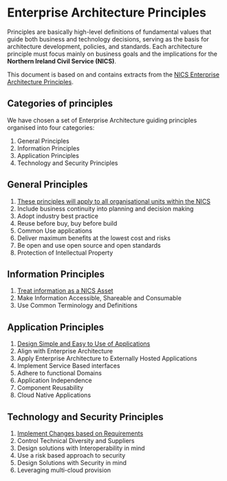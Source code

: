 # Enterprise Architecture Principles

Principles are basically high-level definitions of fundamental values that guide both business and technology decisions,
serving as the basis for architecture development, policies, and standards. Each architecture principle must focus mainly on business goals and the implications for the **Northern Ireland Civil Service (NICS)**.

This document is based on and contains extracts from the [NICS Enterprise Architecture Principles](https://www.finance-ni.gov.uk/publications/nics-enterprise-architecture-principles-itda).

## Categories of principles

We have chosen a set of Enterprise Architecture guiding principles organised into four categories:

1. General Principles
2. Information Principles
3. Application Principles
4. Technology and Security Principles

## General Principles

1. [These principles will apply to all organisational units within the NICS](documentation/general#1-the-architectural-principles-will-apply-to-all-business-areas-within-the-nics)
2. Include business continuity into planning and decision making
3. Adopt industry best practice
4. Reuse before buy, buy before build
5. Common Use applications
6. Deliver maximum benefits at the lowest cost and risks
7. Be open and use open source and open standards
8. Protection of Intellectual Property

## Information Principles

1. [Treat information as a NICS Asset](documentation/information#2-1-treat-information-as-a-nics-asset)
2. Make Information Accessible, Shareable and Consumable
3. Use Common Terminology and Definitions

## Application Principles

1. [Design Simple and Easy to Use of Applications](documentation/application)
2. Align with Enterprise Architecture
3. Apply Enterprise Architecture to Externally Hosted Applications
4. Implement Service Based interfaces
5. Adhere to functional Domains
6. Application Independence
7. Component Reusability
8. Cloud Native Applications

## Technology and Security Principles

1. [Implement Changes based on Requirements](documentation/technology)
2. Control Technical Diversity and Suppliers
3. Design solutions with Interoperability in mind
4. Use a risk based approach to security
5. Design Solutions with Security in mind
6. Leveraging multi-cloud provision
